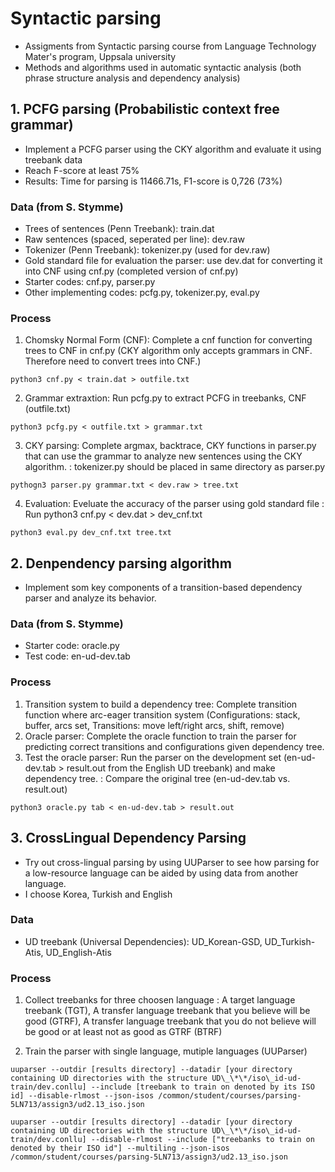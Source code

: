 # Syntactic parsing
- Assigments from Syntactic parsing course from Language Technology Mater's program, Uppsala university
- Methods and algorithms used in automatic syntactic analysis (both phrase structure analysis and dependency analysis)

## 1. PCFG parsing (Probabilistic context free grammar)
- Implement a PCFG parser using the CKY algorithm and evaluate it using treebank data
- Reach F-score at least 75%
- Results: Time for parsing is 11466.71s, F1-score is 0,726 (73%)

### Data (from S. Stymme)
- Trees of sentences (Penn Treebank): train.dat
- Raw sentences (spaced, seperated per line): dev.raw
- Tokenizer (Penn Treebank): tokenizer.py (used for dev.raw)
- Gold standard file for evaluation the parser: use dev.dat for converting it into CNF using cnf.py (completed version of cnf.py)
- Starter codes: cnf.py, parser.py
- Other implementing codes: pcfg.py, tokenizer.py, eval.py

### Process
1. Chomsky Normal Form (CNF): Complete a cnf function for converting trees to CNF in cnf.py
(CKY algorithm only accepts grammars in CNF. Therefore need to convert trees into CNF.)
```
python3 cnf.py < train.dat > outfile.txt
```

2. Grammar extraxtion: Run pcfg.py to extract PCFG in treebanks, CNF (outfile.txt)
```
python3 pcfg.py < outfile.txt > grammar.txt
```

3. CKY parsing: Complete argmax, backtrace, CKY functions in parser.py that can use the grammar to analyze new sentences using the CKY algorithm.
: tokenizer.py should be placed in same directory as parser.py
```
pythogn3 parser.py grammar.txt < dev.raw > tree.txt
```

4. Evaluation: Eveluate the accuracy of the parser using gold standard file
: Run python3 cnf.py < dev.dat > dev_cnf.txt
```
python3 eval.py dev_cnf.txt tree.txt
```

## 2. Denpendency parsing algorithm
- Implement som key components of a transition-based dependency parser and analyze its behavior.

### Data (from S. Stymme)
- Starter code: oracle.py
- Test code: en-ud-dev.tab
  
### Process
1. Transition system to build a dependency tree: Complete transition function where arc-eager transition system (Configurations: stack, buffer, arcs set, Transitions: move left/right arcs, shift, remove)
2. Oracle parser: Complete the oracle function to train the parser for predicting correct transitions and configurations given dependency tree.
3. Test the oracle parser: Run the parser on the development set (en-ud-dev.tab > result.out from the English UD treebank) and make dependency tree.
: Compare the original tree (en-ud-dev.tab vs. result.out)
```
python3 oracle.py tab < en-ud-dev.tab > result.out
```

## 3. CrossLingual Dependency Parsing
- Try out cross-lingual parsing by using UUParser to see how parsing for a low-resource language can be aided by using data from another language.
- I choose Korea, Turkish and English

### Data 
- UD treebank (Universal Dependencies): UD_Korean-GSD, UD_Turkish-Atis, UD_English-Atis

### Process
1. Collect treebanks for three choosen language
: A target language treebank (TGT), A transfer language treebank that you believe will be good (GTRF), A transfer language treebank that you do not believe will be good or at least not as good as GTRF (BTRF)

2. Train the parser with single language, mutiple languages (UUParser)
```
uuparser --outdir [results directory] --datadir [your directory containing UD directories with the structure UD\_\*\*/iso\_id-ud-train/dev.conllu] --include [treebank to train on denoted by its ISO id] --disable-rlmost --json-isos /common/student/courses/parsing-5LN713/assign3/ud2.13_iso.json
```
```
uuparser --outdir [results directory] --datadir [your directory containing UD directories with the structure UD\_\*\*/iso\_id-ud-train/dev.conllu] --disable-rlmost --include ["treebanks to train on denoted by their ISO id"] --multiling --json-isos /common/student/courses/parsing-5LN713/assign3/ud2.13_iso.json
```
